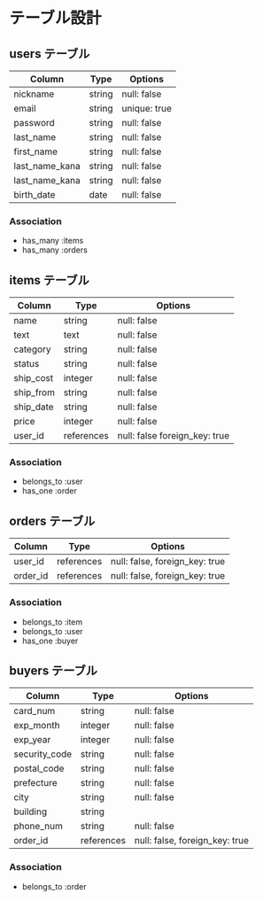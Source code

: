 # テーブル設計

## users テーブル

| Column         | Type    | Options      |
| -------------- | ------- | ------------ |
| nickname       | string  | null: false  |
| email          | string  | unique: true |
| password       | string  | null: false  |
| last_name      | string  | null: false  |
| first_name     | string  | null: false  |
| last_name_kana | string  | null: false  |
| last_name_kana | string  | null: false  |
| birth_date     | date    | null: false  |

### Association

- has_many :items
- has_many :orders

## items テーブル

| Column    | Type       | Options                       |
| --------- | ---------- | ----------------------------- |
| name      | string     | null: false                   |
| text      | text       | null: false                   |
| category  | string     | null: false                   |
| status    | string     | null: false                   |
| ship_cost | integer    | null: false                   |
| ship_from | string     | null: false                   |
| ship_date | string     | null: false                   |
| price     | integer    | null: false                   |
| user_id   | references | null: false foreign_key: true |

### Association

- belongs_to :user
- has_one :order

## orders テーブル

| Column   | Type       | Options                        |
| -------- | ---------- | ------------------------------ |
| user_id  | references | null: false, foreign_key: true |
| order_id | references | null: false, foreign_key: true |

### Association

- belongs_to :item
- belongs_to :user
- has_one :buyer

## buyers テーブル

| Column        | Type       | Options                        |
| ------------- | ---------- | ------------------------------ |
| card_num      | string     | null: false                    |
| exp_month     | integer    | null: false                    |
| exp_year      | integer    | null: false                    |
| security_code | string     | null: false                    |
| postal_code   | string     | null: false                    |
| prefecture    | string     | null: false                    |
| city          | string     | null: false                    |
| building      | string     |                                |
| phone_num     | string     | null: false                    |
| order_id      | references | null: false, foreign_key: true |


### Association

- belongs_to :order